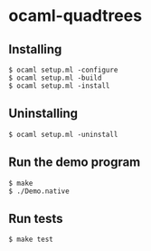 # ocaml-quadtrees

## Installing
`$ ocaml setup.ml -configure`                                     
`$ ocaml setup.ml -build`                                                                                                       
`$ ocaml setup.ml -install`                                                     

## Uninstalling
`$ ocaml setup.ml -uninstall`                                                           

## Run the demo program
`$ make`                                                                          
`$ ./Demo.native`                                                                       

## Run tests
`$ make test`                                                             
